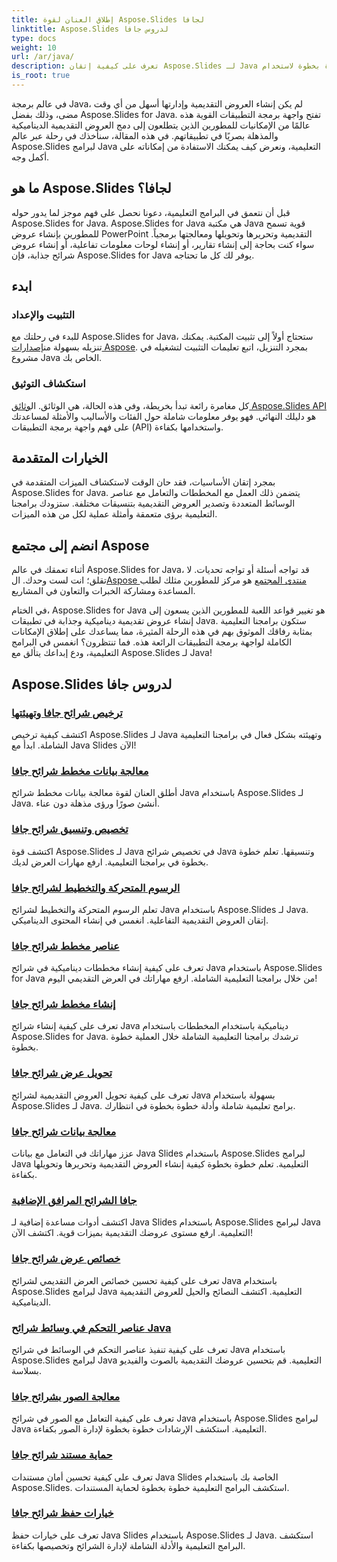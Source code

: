 ```yaml
---
title: إطلاق العنان لقوة Aspose.Slides لجافا
linktitle: Aspose.Slides لدروس جافا
type: docs
weight: 10
url: /ar/java/
description: تعرف على كيفية إتقان Aspose.Slides لـ Java من خلال برامجنا التعليمية الشاملة. إرشادات خطوة بخطوة لاستخدام Java API القوية للعروض التقديمية.
is_root: true
---
```


في عالم برمجة Java، لم يكن إنشاء العروض التقديمية وإدارتها أسهل من أي وقت مضى، وذلك بفضل Aspose.Slides for Java. تفتح واجهة برمجة التطبيقات القوية هذه عالمًا من الإمكانيات للمطورين الذين يتطلعون إلى دمج العروض التقديمية الديناميكية والمذهلة بصريًا في تطبيقاتهم. في هذه المقالة، سنأخذك في رحلة عبر عالم Aspose.Slides لبرامج Java التعليمية، ونعرض كيف يمكنك الاستفادة من إمكاناته على أكمل وجه.

## ما هو Aspose.Slides لجافا؟

قبل أن نتعمق في البرامج التعليمية، دعونا نحصل على فهم موجز لما يدور حوله Aspose.Slides for Java. Aspose.Slides for Java هي مكتبة Java قوية تسمح للمطورين بإنشاء عروض PowerPoint التقديمية وتحريرها وتحويلها ومعالجتها برمجياً. سواء كنت بحاجة إلى إنشاء تقارير، أو إنشاء لوحات معلومات تفاعلية، أو إنشاء عروض شرائح جذابة، فإن Aspose.Slides for Java يوفر لك كل ما تحتاجه.

## ابدء

### التثبيت والإعداد

للبدء في رحلتك مع Aspose.Slides for Java، ستحتاج أولاً إلى تثبيت المكتبة. يمكنك تنزيله بسهولة من[إصدارات Aspose](https://releases.aspose.com/slides/java/). بمجرد التنزيل، اتبع تعليمات التثبيت لتشغيله في مشروع Java الخاص بك.

### استكشاف التوثيق

 كل مغامرة رائعة تبدأ بخريطة، وفي هذه الحالة، هي الوثائق. ال[وثائق Aspose.Slides API](https://reference.aspose.com/slides/java/) هو دليلك النهائي. فهو يوفر معلومات شاملة حول الفئات والأساليب والأمثلة لمساعدتك على فهم واجهة برمجة التطبيقات (API) واستخدامها بكفاءة.

## الخيارات المتقدمة

بمجرد إتقان الأساسيات، فقد حان الوقت لاستكشاف الميزات المتقدمة في Aspose.Slides for Java. يتضمن ذلك العمل مع المخططات والتعامل مع عناصر الوسائط المتعددة وتصدير العروض التقديمية بتنسيقات مختلفة. ستزودك برامجنا التعليمية برؤى متعمقة وأمثلة عملية لكل من هذه الميزات.

## انضم إلى مجتمع Aspose

أثناء تعمقك في عالم Aspose.Slides for Java، قد تواجه أسئلة أو تواجه تحديات. لا تقلق؛ انت لست وحدك. ال[Aspose منتدى المجتمع](https://forum.aspose.com/) هو مركز للمطورين مثلك لطلب المساعدة ومشاركة الخبرات والتعاون في المشاريع.

في الختام، Aspose.Slides for Java هو تغيير قواعد اللعبة للمطورين الذين يسعون إلى إنشاء عروض تقديمية ديناميكية وجذابة في تطبيقات Java. ستكون برامجنا التعليمية بمثابة رفاقك الموثوق بهم في هذه الرحلة المثيرة، مما يساعدك على إطلاق الإمكانات الكاملة لواجهة برمجة التطبيقات الرائعة هذه. فما تنتظرون؟ انغمس في البرامج التعليمية، ودع إبداعك يتألق مع Aspose.Slides لـ Java!

## Aspose.Slides لدروس جافا
### [ترخيص شرائح جافا وتهيئتها](./licensing-and-initialization/)
اكتشف كيفية ترخيص Aspose.Slides لـ Java وتهيئته بشكل فعال في برامجنا التعليمية الشاملة. ابدأ مع Java Slides الآن!
### [معالجة بيانات مخطط شرائح جافا](./chart-data-manipulation/)
أطلق العنان لقوة معالجة بيانات مخطط شرائح Java باستخدام Aspose.Slides لـ Java. أنشئ صورًا ورؤى مذهلة دون عناء.
### [تخصيص وتنسيق شرائح جافا](./customization-and-formatting/)
اكتشف قوة Aspose.Slides لـ Java في تخصيص شرائح Java وتنسيقها. تعلم خطوة بخطوة في برامجنا التعليمية. ارفع مهارات العرض لديك.
### [الرسوم المتحركة والتخطيط لشرائح جافا](./animation-and-layout/)
تعلم الرسوم المتحركة والتخطيط لشرائح Java باستخدام Aspose.Slides لـ Java. إتقان العروض التقديمية التفاعلية. انغمس في إنشاء المحتوى الديناميكي.
### [عناصر مخطط شرائح جافا](./chart-elements/)
تعرف على كيفية إنشاء مخططات ديناميكية في شرائح Java باستخدام Aspose.Slides for Java من خلال برامجنا التعليمية الشاملة. ارفع مهاراتك في العرض التقديمي اليوم!
### [إنشاء مخطط شرائح جافا](./chart-creation/)
تعرف على كيفية إنشاء شرائح Java ديناميكية باستخدام المخططات باستخدام Aspose.Slides for Java. ترشدك برامجنا التعليمية الشاملة خلال العملية خطوة بخطوة.
### [تحويل عرض شرائح جافا](./presentation-conversion/)
تعرف على كيفية تحويل العروض التقديمية لشرائح Java بسهولة باستخدام Aspose.Slides لـ Java. برامج تعليمية شاملة وأدلة خطوة بخطوة في انتظارك.
### [معالجة بيانات شرائح جافا](./data-manipulation/)
عزز مهاراتك في التعامل مع بيانات Java Slides باستخدام Aspose.Slides لبرامج Java التعليمية. تعلم خطوة بخطوة كيفية إنشاء العروض التقديمية وتحريرها وتحويلها بكفاءة.
### [جافا الشرائح المرافق الإضافية](./additional-utilities/)
اكتشف أدوات مساعدة إضافية لـ Java Slides باستخدام Aspose.Slides لبرامج Java التعليمية. ارفع مستوى عروضك التقديمية بميزات قوية. اكتشف الآن!
### [خصائص عرض شرائح جافا](./presentation-properties/)
تعرف على كيفية تحسين خصائص العرض التقديمي لشرائح Java باستخدام Aspose.Slides لبرامج Java التعليمية. اكتشف النصائح والحيل للعروض التقديمية الديناميكية.
### [عناصر التحكم في وسائط شرائح Java](./media-controls/)
تعرف على كيفية تنفيذ عناصر التحكم في الوسائط في شرائح Java باستخدام Aspose.Slides لبرامج Java التعليمية. قم بتحسين عروضك التقديمية بالصوت والفيديو بسلاسة.
### [معالجة الصور بشرائح جافا](./image-handling/)
تعرف على كيفية التعامل مع الصور في شرائح Java باستخدام Aspose.Slides لبرامج Java التعليمية. استكشف الإرشادات خطوة بخطوة لإدارة الصور بكفاءة.
### [حماية مستند شرائح جافا](./document-protection/)
تعرف على كيفية تحسين أمان مستندات Java Slides الخاصة بك باستخدام Aspose.Slides. استكشف البرامج التعليمية خطوة بخطوة لحماية المستندات.
### [خيارات حفظ شرائح جافا](./saving-options/)
تعرف على خيارات حفظ Java Slides باستخدام Aspose.Slides لـ Java. استكشف البرامج التعليمية والأدلة الشاملة لإدارة الشرائح وتخصيصها بكفاءة.